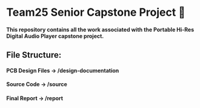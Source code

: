 # Team25 Senior Capstone Project 🍎
#### This repository contains all the work associated with the Portable Hi-Res Digital Audio Player capstone project.
## File Structure:
#### PCB Design Files -> /design-documentation <br>
#### Source Code -> /source <br>
#### Final Report -> /report <br>

